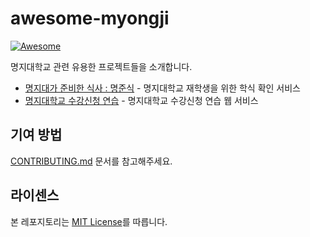 # awesome-myongji
[![Awesome](https://awesome.re/badge.svg)](https://awesome.re)

명지대학교 관련 유용한 프로젝트들을 소개합니다.

<!--
주석 하단부터 작성해주시면 됩니다.
아래의 포맷을 참고하여 작성 부탁드립니다. (필요한 경우, 소제목을 추가해주세요.)

## 프로젝트 관련 주제

- [프로젝트명](프로젝트링크) - 프로젝트 설명

ex.

## Awesome

- [awesome-myongji](https://github.com/jongwooo/awesome-myongji) - 명지대학교 관련 유용한 프로젝트들을 소개합니다
-->

- [명지대가 준비한 식사 : 명준식](https://github.com/ConvergenceSwAce/22-F-SchoolMeal) - 명지대학교 재학생을 위한 학식 확인 서비스
- [명지대학교 수강신청 연습](https://github.com/grayashh/sugang-practice) - 명지대학교 수강신청 연습 웹 서비스

## 기여 방법

[CONTRIBUTING.md](.github/CONTRIBUTING.md) 문서를 참고해주세요.

## 라이센스

본 레포지토리는 [MIT License](LICENSE)를 따릅니다.
